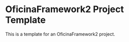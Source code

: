 OficinaFramework2 Project Template
=================================

This is a template for an OficinaFramework2 project.
